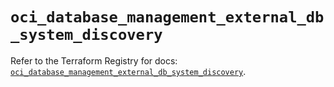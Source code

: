 # `oci_database_management_external_db_system_discovery`

Refer to the Terraform Registry for docs: [`oci_database_management_external_db_system_discovery`](https://registry.terraform.io/providers/oracle/oci/6.18.0/docs/resources/database_management_external_db_system_discovery).
